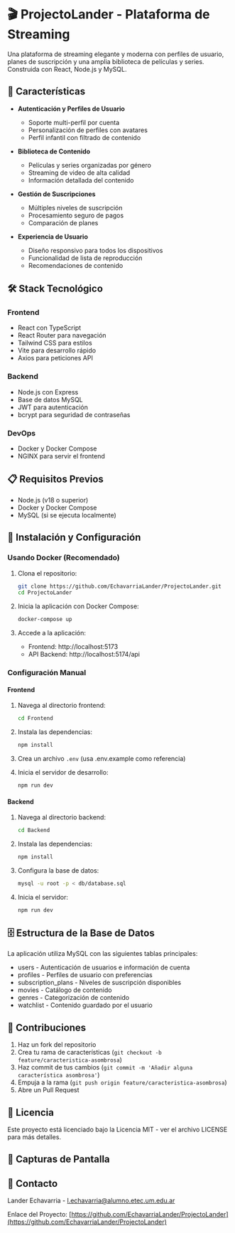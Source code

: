 # 🎬 ProjectoLander - Plataforma de Streaming

Una plataforma de streaming elegante y moderna con perfiles de usuario, planes de suscripción y una amplia biblioteca de películas y series. Construida con React, Node.js y MySQL.

## 🚀 Características

- **Autenticación y Perfiles de Usuario**
  - Soporte multi-perfil por cuenta
  - Personalización de perfiles con avatares
  - Perfil infantil con filtrado de contenido

- **Biblioteca de Contenido**
  - Películas y series organizadas por género
  - Streaming de video de alta calidad
  - Información detallada del contenido

- **Gestión de Suscripciones**
  - Múltiples niveles de suscripción
  - Procesamiento seguro de pagos
  - Comparación de planes

- **Experiencia de Usuario**
  - Diseño responsivo para todos los dispositivos
  - Funcionalidad de lista de reproducción
  - Recomendaciones de contenido

## 🛠️ Stack Tecnológico

### Frontend
- React con TypeScript
- React Router para navegación
- Tailwind CSS para estilos
- Vite para desarrollo rápido
- Axios para peticiones API

### Backend
- Node.js con Express
- Base de datos MySQL
- JWT para autenticación
- bcrypt para seguridad de contraseñas

### DevOps
- Docker y Docker Compose
- NGINX para servir el frontend

## 📋 Requisitos Previos

- Node.js (v18 o superior)
- Docker y Docker Compose
- MySQL (si se ejecuta localmente)

## 🔧 Instalación y Configuración

### Usando Docker (Recomendado)

1. Clona el repositorio:
   ```bash
   git clone https://github.com/EchavarriaLander/ProjectoLander.git
   cd ProjectoLander
   ```

2. Inicia la aplicación con Docker Compose:
   ```bash
   docker-compose up
   ```

3. Accede a la aplicación:
   - Frontend: http://localhost:5173
   - API Backend: http://localhost:5174/api

### Configuración Manual

#### Frontend

1. Navega al directorio frontend:
   ```bash
   cd Frontend
   ```

2. Instala las dependencias:
   ```bash
   npm install
   ```

3. Crea un archivo `.env` (usa .env.example como referencia)

4. Inicia el servidor de desarrollo:
   ```bash
   npm run dev
   ```

#### Backend

1. Navega al directorio backend:
   ```bash
   cd Backend
   ```

2. Instala las dependencias:
   ```bash
   npm install
   ```

3. Configura la base de datos:
   ```bash
   mysql -u root -p < db/database.sql
   ```

4. Inicia el servidor:
   ```bash
   npm run dev
   ```

## 🗄️ Estructura de la Base de Datos

La aplicación utiliza MySQL con las siguientes tablas principales:
- users - Autenticación de usuarios e información de cuenta
- profiles - Perfiles de usuario con preferencias
- subscription_plans - Niveles de suscripción disponibles
- movies - Catálogo de contenido
- genres - Categorización de contenido
- watchlist - Contenido guardado por el usuario

## 🤝 Contribuciones

1. Haz un fork del repositorio
2. Crea tu rama de características (`git checkout -b feature/caracteristica-asombrosa`)
3. Haz commit de tus cambios (`git commit -m 'Añadir alguna característica asombrosa'`)
4. Empuja a la rama (`git push origin feature/caracteristica-asombrosa`)
5. Abre un Pull Request

## 📝 Licencia

Este proyecto está licenciado bajo la Licencia MIT - ver el archivo LICENSE para más detalles.

## 📸 Capturas de Pantalla



## 📧 Contacto

Lander Echavarria - l.echavarria@alumno.etec.um.edu.ar

Enlace del Proyecto: [https://github.com/EchavarriaLander/ProjectoLander](https://github.com/EchavarriaLander/ProjectoLander)
